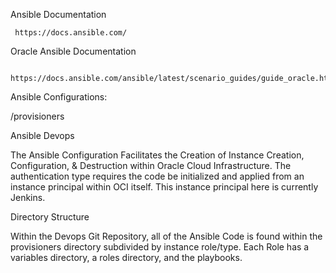 Ansible Documentation

     https://docs.ansible.com/

Oracle Ansible Documentation

     https://docs.ansible.com/ansible/latest/scenario_guides/guide_oracle.html

Ansible Configurations: 

  /provisioners


Ansible Devops

The Ansible Configuration Facilitates the Creation of Instance Creation, Configuration, & Destruction within Oracle Cloud Infrastructure. The authentication type requires the code be initialized and applied from an instance principal within OCI itself. This instance principal here is currently Jenkins.

Directory Structure

Within the Devops Git Repository, all of the Ansible Code is found within the provisioners directory subdivided by instance role/type. Each Role has a variables directory, a roles directory, and the playbooks. 
